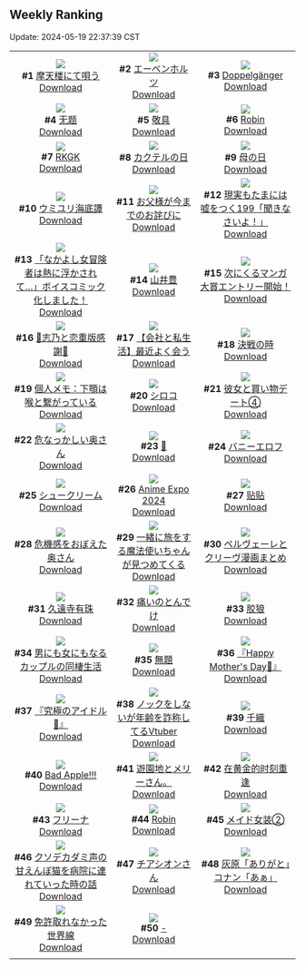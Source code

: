 ## Weekly Ranking
Update: 2024-05-19 22:37:39 CST

|      |      |      |
| :----: | :----: | :----: |
| ![](https://i.pixiv.re/c/240x480/img-master/img/2024/05/12/00/00/23/118643992_p0_master1200.jpg)<br>**#1** [摩天楼にて唄う](https://www.pixiv.net/artworks/118643992)<br>[Download](https://i.pixiv.re/img-original/img/2024/05/12/00/00/23/118643992_p0.jpg) | ![](https://i.pixiv.re/c/240x480/img-master/img/2024/05/13/00/24/02/118680479_p0_master1200.jpg)<br>**#2** [エーベンホルツ](https://www.pixiv.net/artworks/118680479)<br>[Download](https://i.pixiv.re/img-original/img/2024/05/13/00/24/02/118680479_p0.jpg) | ![](https://i.pixiv.re/c/240x480/img-master/img/2024/05/12/00/21/17/118645167_p0_master1200.jpg)<br>**#3** [Doppelgänger](https://www.pixiv.net/artworks/118645167)<br>[Download](https://i.pixiv.re/img-original/img/2024/05/12/00/21/17/118645167_p0.png) |
| ![](https://i.pixiv.re/c/240x480/img-master/img/2024/05/12/22/27/03/118675776_p0_master1200.jpg)<br>**#4** [无题](https://www.pixiv.net/artworks/118675776)<br>[Download](https://i.pixiv.re/img-original/img/2024/05/12/22/27/03/118675776_p0.jpg) | ![](https://i.pixiv.re/c/240x480/img-master/img/2024/05/14/21/01/41/118728153_p0_master1200.jpg)<br>**#5** [敬具](https://www.pixiv.net/artworks/118728153)<br>[Download](https://i.pixiv.re/img-original/img/2024/05/14/21/01/41/118728153_p0.jpg) | ![](https://i.pixiv.re/c/240x480/img-master/img/2024/05/12/01/49/48/118646877_p0_master1200.jpg)<br>**#6** [Robin](https://www.pixiv.net/artworks/118646877)<br>[Download](https://i.pixiv.re/img-original/img/2024/05/12/01/49/48/118646877_p0.png) |
| ![](https://i.pixiv.re/c/240x480/img-master/img/2024/05/13/00/00/16/118679301_p0_master1200.jpg)<br>**#7** [RKGK](https://www.pixiv.net/artworks/118679301)<br>[Download](https://i.pixiv.re/img-original/img/2024/05/13/00/00/16/118679301_p0.jpg) | ![](https://i.pixiv.re/c/240x480/img-master/img/2024/05/13/20/30/04/118700046_p0_master1200.jpg)<br>**#8** [カクテルの日](https://www.pixiv.net/artworks/118700046)<br>[Download](https://i.pixiv.re/img-original/img/2024/05/13/20/30/04/118700046_p0.png) | ![](https://i.pixiv.re/c/240x480/img-master/img/2024/05/12/18/09/32/118666410_p0_master1200.jpg)<br>**#9** [母の日](https://www.pixiv.net/artworks/118666410)<br>[Download](https://i.pixiv.re/img-original/img/2024/05/12/18/09/32/118666410_p0.jpg) |
| ![](https://i.pixiv.re/c/240x480/img-master/img/2024/05/12/22/29/30/118675862_p0_master1200.jpg)<br>**#10** [ウミユリ海底譚](https://www.pixiv.net/artworks/118675862)<br>[Download](https://i.pixiv.re/img-original/img/2024/05/12/22/29/30/118675862_p0.jpg) | ![](https://i.pixiv.re/c/240x480/img-master/img/2024/05/13/13/31/08/118691779_p0_master1200.jpg)<br>**#11** [お父様が今までのお詫びに](https://www.pixiv.net/artworks/118691779)<br>[Download](https://i.pixiv.re/img-original/img/2024/05/13/13/31/08/118691779_p0.png) | ![](https://i.pixiv.re/c/240x480/img-master/img/2024/05/12/18/00/08/118665989_p0_master1200.jpg)<br>**#12** [現実もたまには嘘をつく199「聞きなさいよ！」](https://www.pixiv.net/artworks/118665989)<br>[Download](https://i.pixiv.re/img-original/img/2024/05/12/18/00/08/118665989_p0.jpg) |
| ![](https://i.pixiv.re/c/240x480/img-master/img/2024/05/13/14/34/37/118692705_p0_master1200.jpg)<br>**#13** [「なかよし女冒険者は熱に浮かされて…」ボイスコミック化しました！](https://www.pixiv.net/artworks/118692705)<br>[Download](https://i.pixiv.re/img-original/img/2024/05/13/14/34/37/118692705_p0.png) | ![](https://i.pixiv.re/c/240x480/img-master/img/2024/05/12/00/00/26/118644010_p0_master1200.jpg)<br>**#14** [山井豊](https://www.pixiv.net/artworks/118644010)<br>[Download](https://i.pixiv.re/img-original/img/2024/05/12/00/00/26/118644010_p0.jpg) | ![](https://i.pixiv.re/c/240x480/img-master/img/2024/05/13/14/27/47/118692590_p0_master1200.jpg)<br>**#15** [次にくるマンガ大賞エントリー開始！](https://www.pixiv.net/artworks/118692590)<br>[Download](https://i.pixiv.re/img-original/img/2024/05/13/14/27/47/118692590_p0.jpg) |
| ![](https://i.pixiv.re/c/240x480/img-master/img/2024/05/12/11/46/02/118656801_p0_master1200.jpg)<br>**#16** [💜志乃と恋重版感謝💜](https://www.pixiv.net/artworks/118656801)<br>[Download](https://i.pixiv.re/img-original/img/2024/05/12/11/46/02/118656801_p0.jpg) | ![](https://i.pixiv.re/c/240x480/img-master/img/2024/05/14/12/00/09/118717626_p0_master1200.jpg)<br>**#17** [【会社と私生活】最近よく会う](https://www.pixiv.net/artworks/118717626)<br>[Download](https://i.pixiv.re/img-original/img/2024/05/14/12/00/09/118717626_p0.jpg) | ![](https://i.pixiv.re/c/240x480/img-master/img/2024/05/13/18/21/48/118696732_p0_master1200.jpg)<br>**#18** [決戦の時](https://www.pixiv.net/artworks/118696732)<br>[Download](https://i.pixiv.re/img-original/img/2024/05/13/18/21/48/118696732_p0.png) |
| ![](https://i.pixiv.re/c/240x480/img-master/img/2024/05/14/06/00/13/118713194_p0_master1200.jpg)<br>**#19** [個人メモ：下顎は喉と繋がっている](https://www.pixiv.net/artworks/118713194)<br>[Download](https://i.pixiv.re/img-original/img/2024/05/14/06/00/13/118713194_p0.jpg) | ![](https://i.pixiv.re/c/240x480/img-master/img/2024/05/13/00/00/29/118679372_p0_master1200.jpg)<br>**#20** [シロコ](https://www.pixiv.net/artworks/118679372)<br>[Download](https://i.pixiv.re/img-original/img/2024/05/13/00/00/29/118679372_p0.jpg) | ![](https://i.pixiv.re/c/240x480/img-master/img/2024/05/13/17/16/38/118695293_p0_master1200.jpg)<br>**#21** [彼女と買い物デート④](https://www.pixiv.net/artworks/118695293)<br>[Download](https://i.pixiv.re/img-original/img/2024/05/13/17/16/38/118695293_p0.jpg) |
| ![](https://i.pixiv.re/c/240x480/img-master/img/2024/05/13/00/05/30/118679787_p0_master1200.jpg)<br>**#22** [危なっかしい奥さん](https://www.pixiv.net/artworks/118679787)<br>[Download](https://i.pixiv.re/img-original/img/2024/05/13/00/05/30/118679787_p0.jpg) | ![](https://i.pixiv.re/c/240x480/img-master/img/2024/05/12/01/16/32/118646883_p0_master1200.jpg)<br>**#23** [🔴](https://www.pixiv.net/artworks/118646883)<br>[Download](https://i.pixiv.re/img-original/img/2024/05/12/01/16/32/118646883_p0.jpg) | ![](https://i.pixiv.re/c/240x480/img-master/img/2024/05/13/00/00/41/118679429_p0_master1200.jpg)<br>**#24** [バニーエロフ](https://www.pixiv.net/artworks/118679429)<br>[Download](https://i.pixiv.re/img-original/img/2024/05/13/00/00/41/118679429_p0.png) |
| ![](https://i.pixiv.re/c/240x480/img-master/img/2024/05/12/20/48/47/118671693_p0_master1200.jpg)<br>**#25** [シュークリーム](https://www.pixiv.net/artworks/118671693)<br>[Download](https://i.pixiv.re/img-original/img/2024/05/12/20/48/47/118671693_p0.png) | ![](https://i.pixiv.re/c/240x480/img-master/img/2024/05/13/21/54/33/118702833_p0_master1200.jpg)<br>**#26** [Anime Expo 2024](https://www.pixiv.net/artworks/118702833)<br>[Download](https://i.pixiv.re/img-original/img/2024/05/13/21/54/33/118702833_p0.jpg) | ![](https://i.pixiv.re/c/240x480/img-master/img/2024/05/14/00/27/38/118708172_p0_master1200.jpg)<br>**#27** [贴贴](https://www.pixiv.net/artworks/118708172)<br>[Download](https://i.pixiv.re/img-original/img/2024/05/14/00/27/38/118708172_p0.jpg) |
| ![](https://i.pixiv.re/c/240x480/img-master/img/2024/05/12/00/05/50/118644519_p0_master1200.jpg)<br>**#28** [危機感をおぼえた奥さん](https://www.pixiv.net/artworks/118644519)<br>[Download](https://i.pixiv.re/img-original/img/2024/05/12/00/05/50/118644519_p0.jpg) | ![](https://i.pixiv.re/c/240x480/img-master/img/2024/05/13/00/00/38/118679416_p0_master1200.jpg)<br>**#29** [一緒に旅をする魔法使いちゃんが見つめてくる](https://www.pixiv.net/artworks/118679416)<br>[Download](https://i.pixiv.re/img-original/img/2024/05/13/00/00/38/118679416_p0.jpg) | ![](https://i.pixiv.re/c/240x480/img-master/img/2024/05/12/17/51/46/118665735_p0_master1200.jpg)<br>**#30** [ペルヴェーレとクリーヴ漫画まとめ](https://www.pixiv.net/artworks/118665735)<br>[Download](https://i.pixiv.re/img-original/img/2024/05/12/17/51/46/118665735_p0.jpg) |
| ![](https://i.pixiv.re/c/240x480/img-master/img/2024/05/12/14/00/01/118659903_p0_master1200.jpg)<br>**#31** [久遠寺有珠](https://www.pixiv.net/artworks/118659903)<br>[Download](https://i.pixiv.re/img-original/img/2024/05/12/14/00/01/118659903_p0.jpg) | ![](https://i.pixiv.re/c/240x480/img-master/img/2024/05/12/12/45/42/118658235_p0_master1200.jpg)<br>**#32** [痛いのとんでけ](https://www.pixiv.net/artworks/118658235)<br>[Download](https://i.pixiv.re/img-original/img/2024/05/12/12/45/42/118658235_p0.png) | ![](https://i.pixiv.re/c/240x480/img-master/img/2024/05/12/23/20/51/118677741_p0_master1200.jpg)<br>**#33** [胶狼](https://www.pixiv.net/artworks/118677741)<br>[Download](https://i.pixiv.re/img-original/img/2024/05/12/23/20/51/118677741_p0.jpg) |
| ![](https://i.pixiv.re/c/240x480/img-master/img/2024/05/12/00/00/46/118644109_p0_master1200.jpg)<br>**#34** [男にも女にもなるカップルの同棲生活](https://www.pixiv.net/artworks/118644109)<br>[Download](https://i.pixiv.re/img-original/img/2024/05/12/00/00/46/118644109_p0.jpg) | ![](https://i.pixiv.re/c/240x480/img-master/img/2024/05/13/00/02/19/118679611_p0_master1200.jpg)<br>**#35** [無題](https://www.pixiv.net/artworks/118679611)<br>[Download](https://i.pixiv.re/img-original/img/2024/05/13/00/02/19/118679611_p0.png) | ![](https://i.pixiv.re/c/240x480/img-master/img/2024/05/12/13/42/42/118659535_p0_master1200.jpg)<br>**#36** [『Happy Mother's Day💐』](https://www.pixiv.net/artworks/118659535)<br>[Download](https://i.pixiv.re/img-original/img/2024/05/12/13/42/42/118659535_p0.png) |
| ![](https://i.pixiv.re/c/240x480/img-master/img/2024/05/12/13/40/53/118659497_p0_master1200.jpg)<br>**#37** [『究極のアイドル🌟』](https://www.pixiv.net/artworks/118659497)<br>[Download](https://i.pixiv.re/img-original/img/2024/05/12/13/40/53/118659497_p0.png) | ![](https://i.pixiv.re/c/240x480/img-master/img/2024/05/13/20/53/16/118700714_p0_master1200.jpg)<br>**#38** [ノックをしないが年齢を詐称してるVtuber](https://www.pixiv.net/artworks/118700714)<br>[Download](https://i.pixiv.re/img-original/img/2024/05/13/20/53/16/118700714_p0.png) | ![](https://i.pixiv.re/c/240x480/img-master/img/2024/05/13/00/00/27/118679351_p0_master1200.jpg)<br>**#39** [千織](https://www.pixiv.net/artworks/118679351)<br>[Download](https://i.pixiv.re/img-original/img/2024/05/13/00/00/27/118679351_p0.jpg) |
| ![](https://i.pixiv.re/c/240x480/img-master/img/2024/05/13/22/38/20/118704432_p0_master1200.jpg)<br>**#40** [Bad Apple!!!](https://www.pixiv.net/artworks/118704432)<br>[Download](https://i.pixiv.re/img-original/img/2024/05/13/22/38/20/118704432_p0.png) | ![](https://i.pixiv.re/c/240x480/img-master/img/2024/05/13/17/29/02/118695515_p0_master1200.jpg)<br>**#41** [遊園地とメリーさん。](https://www.pixiv.net/artworks/118695515)<br>[Download](https://i.pixiv.re/img-original/img/2024/05/13/17/29/02/118695515_p0.jpg) | ![](https://i.pixiv.re/c/240x480/img-master/img/2024/05/13/00/15/59/118680206_p0_master1200.jpg)<br>**#42** [在黄金的时刻重逢](https://www.pixiv.net/artworks/118680206)<br>[Download](https://i.pixiv.re/img-original/img/2024/05/13/00/15/59/118680206_p0.jpg) |
| ![](https://i.pixiv.re/c/240x480/img-master/img/2024/05/12/00/29/31/118645441_p0_master1200.jpg)<br>**#43** [フリーナ](https://www.pixiv.net/artworks/118645441)<br>[Download](https://i.pixiv.re/img-original/img/2024/05/12/00/29/31/118645441_p0.jpg) | ![](https://i.pixiv.re/c/240x480/img-master/img/2024/05/13/23/59/49/118706928_p0_master1200.jpg)<br>**#44** [Robin](https://www.pixiv.net/artworks/118706928)<br>[Download](https://i.pixiv.re/img-original/img/2024/05/13/23/59/49/118706928_p0.png) | ![](https://i.pixiv.re/c/240x480/img-master/img/2024/05/13/05/00/04/118685144_p0_master1200.jpg)<br>**#45** [メイド女装②](https://www.pixiv.net/artworks/118685144)<br>[Download](https://i.pixiv.re/img-original/img/2024/05/13/05/00/04/118685144_p0.jpg) |
| ![](https://i.pixiv.re/c/240x480/img-master/img/2024/05/13/19/00/04/118697605_p0_master1200.jpg)<br>**#46** [クソデカダミ声の甘えんぼ猫を病院に連れていった時の話](https://www.pixiv.net/artworks/118697605)<br>[Download](https://i.pixiv.re/img-original/img/2024/05/13/19/00/04/118697605_p0.jpg) | ![](https://i.pixiv.re/c/240x480/img-master/img/2024/05/12/00/25/08/118645298_p0_master1200.jpg)<br>**#47** [チアシオンさん](https://www.pixiv.net/artworks/118645298)<br>[Download](https://i.pixiv.re/img-original/img/2024/05/12/00/25/08/118645298_p0.png) | ![](https://i.pixiv.re/c/240x480/img-master/img/2024/05/13/15/04/06/118693152_p0_master1200.jpg)<br>**#48** [灰原「ありがと」コナン「あぁ」](https://www.pixiv.net/artworks/118693152)<br>[Download](https://i.pixiv.re/img-original/img/2024/05/13/15/04/06/118693152_p0.jpg) |
| ![](https://i.pixiv.re/c/240x480/img-master/img/2024/05/12/13/01/10/118658609_p0_master1200.jpg)<br>**#49** [免許取れなかった世界線](https://www.pixiv.net/artworks/118658609)<br>[Download](https://i.pixiv.re/img-original/img/2024/05/12/13/01/10/118658609_p0.jpg) | ![](https://i.pixiv.re/c/240x480/img-master/img/2024/05/13/00/00/24/118679333_p0_master1200.jpg)<br>**#50** [-](https://www.pixiv.net/artworks/118679333)<br>[Download](https://i.pixiv.re/img-original/img/2024/05/13/00/00/24/118679333_p0.png) |
|      |
